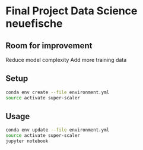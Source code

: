 # Final Project Data Science neuefische

## Room for improvement

Reduce model complexity
Add more training data

## Setup

```sh
conda env create --file environment.yml
source activate super-scaler
```

## Usage

```sh
conda env update --file environment.yml
source activate super-scaler
jupyter notebook
```

